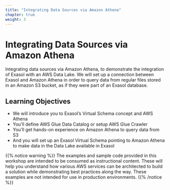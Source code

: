 ```yaml
---
title: "Integrating Data Sources via Amazon Athena"
chapter: true
weight: 3
---
```


# Integrating Data Sources via Amazon Athena

Integrating data sources via Amazon Athena, to demonstrate the integration of Exasol with an AWS Data Lake.
We will set up a connection between Exasol and Amazon Athena in order to query data from regular files stored in an Amazon S3 bucket, as if they were part of an Exasol database.

## Learning Objectives

- We will introduce you to Exasol’s Virtual Schema concept and AWS Athena
- You’ll define AWS Glue Data Catalog or setup AWS Glue Crawler 
- You’ll get hands-on experience on Amazon Athena to query data from S3
- And you will set up an Exasol Virtual Schema pointing to Amazon Athena to make data in the Data Lake available in Exasol

{{% notice warning %}}
The examples and sample code provided in this workshop are intended to be consumed as instructional content. These will help you understand how various AWS services can be architected to build a solution while demonstrating best practices along the way. These examples are not intended for use in production environments.
{{% /notice %}}
